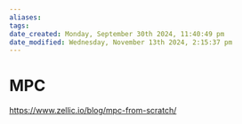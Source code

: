 ```yaml
---
aliases: 
tags: 
date_created: Monday, September 30th 2024, 11:40:49 pm
date_modified: Wednesday, November 13th 2024, 2:15:37 pm
---
```


# MPC

<https://www.zellic.io/blog/mpc-from-scratch/>
